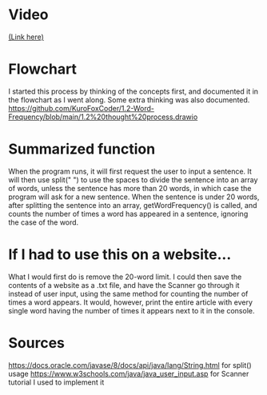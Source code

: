 # Video
[(Link here)](https://drive.google.com/file/d/1UbiN5ia3lGlDDKuyJ8Xc22xbrOebh2qL/view?usp=sharing)

# Flowchart
I started this process by thinking of the concepts first, and documented it in the flowchart as I went along. Some extra thinking was also documented. https://github.com/KuroFoxCoder/1.2-Word-Frequency/blob/main/1.2%20thought%20process.drawio

# Summarized function
When the program runs, it will first request the user to input a sentence. It will then use split(" ") to use the spaces to divide the sentence into an array of words, unless the sentence has more than 20 words, in which case the program will ask for a new sentence.
When the sentence is under 20 words, after splitting the sentence into an array, getWordFrequency() is called, and counts the number of times a word has appeared in a sentence, ignoring the case of the word.

# If I had to use this on a website...
What I would first do is remove the 20-word limit. I could then save the contents of a website as a .txt file, and have the Scanner go through it instead of user input, using the same method for counting the number of times a word appears. It would, however, print the entire article with every single word having the number of times it appears next to it in the console.

# Sources
https://docs.oracle.com/javase/8/docs/api/java/lang/String.html for split() usage
https://www.w3schools.com/java/java_user_input.asp for Scanner tutorial I used to implement it
